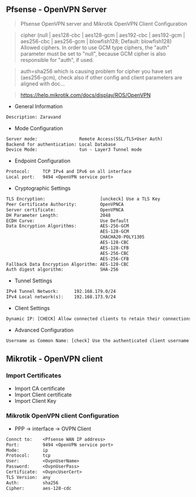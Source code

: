 ## Pfsense - OpenVPN Server

> Pfsense OpenVPN server and Mikrotik OpenVPN Client Configuration

> cipher (null | aes128-cbc | aes128-gcm | aes192-cbc | aes192-gcm | aes256-cbc | aes256-gcm | blowfish128; Default: blowfish128)
Allowed ciphers. In order to use GCM type ciphers, the "auth" parameter must be set to "null", because GCM cipher is also responsible for "auth", if used.

> auth=sha256 which is causing problem for cipher you have set (aes256-gcm), check also if other config and client parameters are aligned with doc...

> https://help.mikrotik.com/docs/display/ROS/OpenVPN

- General Information
```txt
Description: Zaravand
```

- Mode Configuration
```txt
Server mode:                Remote Access(SSL/TLS+User Auth)
Backend for authentication: Local Database
Device Mode:                tun - Layer3 Tunnel mode
```

- Endpoint Configuration
```txt
Protocol:     TCP IPv4 and IPv6 on all interface
Local port:   9494 <OpenVPN service port>
```

- Cryptographic Settings
```txt
TLS Encryption:                     [unckeck] Use a TLS Key
Peer Certificate Authority:         OpenVPNCA
Server certificate:                 OpenVPNCA
DH Parameter Length:                2048
ECDH Curve:                         Use Default
Data Encryption Algorithms:         AES-256-GCM
                                    AES-128-GCM
                                    CHACHA20-POLY1305
                                    AES-128-CBC
                                    AES-128-CFB
                                    AES-256-CBC
                                    AES-256-CFB
Fallback Data Encryption Algorithm: AES-128-CBC
Auth digest algorithm:              SHA-256
```

- Tunnel Settings
```txt
IPv4 Tunnel Network:      192.168.179.0/24
IPv4 Local network(s):    192.168.173.9/24
```

- Client Settings
```txt
Dynamic IP: [CHECK] Allow connected clients to retain their connections if their IP address changes.
```

- Advanced Configuration
```txt
Username as Common Name: [check] Use the authenticated client username instead of the certificate common name (CN).
```

## Mikrotik - OpenVPN client

### Import Certificates

- Import CA certificate
- Import Client certificate
- Import Client Key

### Mikrotik OpenVPN client Configuration

- PPP -> interface -> OVPN Client
```txt
Connct to:    <Pfsense WAN IP address>
Port:         9494 <OpenVPN service port>
Mode:         ip
Protocol:     tcp
User:         <OvpnUserName>
Password:     <OvpnUserPass>
Certificate:  <OvpncUserCert>
TLS Version:  any
Auth:         sha256
Cipher:       aes-128-cdc
```
